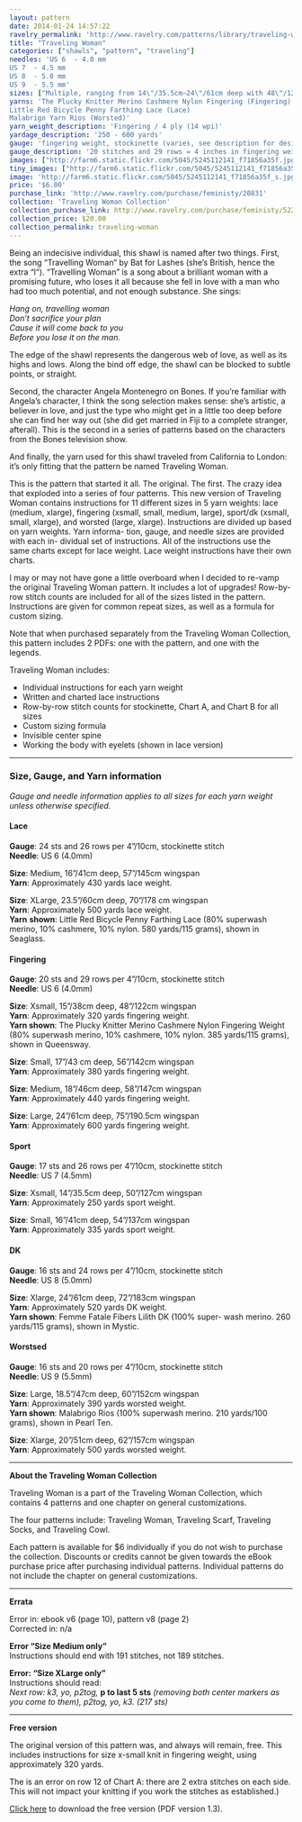```yaml
---
layout: pattern
date: 2014-01-24 14:57:22
ravelry_permalink: 'http://www.ravelry.com/patterns/library/traveling-woman'
title: "Traveling Woman"
categories: ["shawls", "pattern", "traveling"]
needles: 'US 6  - 4.0 mm
US 7  - 4.5 mm
US 8  - 5.0 mm
US 9  - 5.5 mm'
sizes: ["Multiple, ranging from 14\"/35.5cm–24\"/61cm deep with 48\"/122cm–72\"/183cm wingspan"]
yarns: 'The Plucky Knitter Merino Cashmere Nylon Fingering (Fingering)
Little Red Bicycle Penny Farthing Lace (Lace)
Malabrigo Yarn Rios (Worsted)'
yarn_weight_description: 'Fingering / 4 ply (14 wpi)'
yardage_description: '250 - 600 yards'
gauge: 'fingering weight, stockinette (varies, see description for desired yarn weight)'
gauge_description: '20 stitches and 29 rows = 4 inches in fingering weight, stockinette (varies, see description for desired yarn weight)'
images: ["http://farm6.static.flickr.com/5045/5245112141_f71856a35f.jpg", "http://farm5.static.flickr.com/4068/4417359752_99ec78c34e.jpg", "http://farm6.static.flickr.com/5214/5387592929_c8d5c172ed.jpg", "http://farm6.static.flickr.com/5041/5245112655_177887c731.jpg", "http://farm6.static.flickr.com/5166/5245714312_0d213480fa.jpg", "http://farm6.static.flickr.com/5020/5387592585_ca22e5bda7.jpg", "http://farm6.static.flickr.com/5055/5387592881_f7706dfde0.jpg", "http://farm6.static.flickr.com/5259/5388198632_d9e713637e.jpg"]
tiny_images: ["http://farm6.static.flickr.com/5045/5245112141_f71856a35f_s.jpg", "http://farm5.static.flickr.com/4068/4417359752_99ec78c34e_s.jpg", "http://farm6.static.flickr.com/5214/5387592929_c8d5c172ed_s.jpg", "http://farm6.static.flickr.com/5041/5245112655_177887c731_s.jpg", "http://farm6.static.flickr.com/5166/5245714312_0d213480fa_s.jpg", "http://farm6.static.flickr.com/5020/5387592585_ca22e5bda7_s.jpg", "http://farm6.static.flickr.com/5055/5387592881_f7706dfde0_s.jpg", "http://farm6.static.flickr.com/5259/5388198632_d9e713637e_s.jpg"]
image: 'http://farm6.static.flickr.com/5045/5245112141_f71856a35f_s.jpg'
price: '$6.00'
purchase_link: 'http://www.ravelry.com/purchase/feministy/20831'
collection: 'Traveling Woman Collection'
collection_purchase_link: http://www.ravelry.com/purchase/feministy/52290 
collection_price: $20.00 
collection_permalink: traveling-woman 
---
```

<p>Being an indecisive individual, this shawl is named after two things. First, the song &#8220;Travelling Woman&#8221; by Bat for Lashes (she&#8217;s British, hence the extra &#8220;l&#8221;). &#8220;Travelling Woman&#8221; is a song about a brilliant woman with a promising future, who loses it all because she fell in love with a man who had too much potential, and not enough substance. She sings:</p>

<p><em>Hang on, travelling woman <br />Don’t sacrifice your plan <br />Cause it will come back to you <br />Before you lose it on the man.</em></p>

<p>The edge of the shawl represents the dangerous web of love, as well as its highs and lows. Along the bind off edge, the shawl can be blocked to subtle points, or straight.</p>

<p>Second, the character Angela Montenegro on Bones. If you&#8217;re familiar with Angela&#8217;s character, I think the song selection makes sense: she&#8217;s artistic, a believer in love, and just the type who might get in a little too deep before she can find her way out (she did get married in Fiji to a complete stranger, afterall). This is the second in a series of patterns based on the characters from the Bones television show.</p>

<p>And finally, the yarn used for this shawl traveled from California to London: it&#8217;s only fitting that the pattern be named Traveling Woman.</p>

<p>This is the pattern that started it all. The original. The first. The crazy idea that exploded into a series of four patterns. This new version of Traveling Woman contains instructions for 11 different sizes in 5 yarn weights: lace (medium, xlarge), fingering (xsmall, small, medium, large), sport/dk (xsmall, small, xlarge), and worsted (large, xlarge). Instructions are divided up based on yarn weights. Yarn informa- tion, gauge, and needle sizes are provided with each in- dividual set of instructions. All of the instructions use the same charts except for lace weight. Lace weight instructions have their own charts.</p>

<p>I may or may not have gone a little overboard when I decided to re-vamp the original Traveling Woman pattern. It includes a lot of upgrades! Row-by-row stitch counts are included for all of the sizes listed in the pattern. Instructions are given for common repeat sizes, as well as a formula for custom sizing.</p>

<p>Note that when purchased separately from the Traveling Woman Collection, this pattern includes 2 PDFs: one with the pattern, and one with the legends.</p>

<p>Traveling Woman includes:</p>

<ul>
<li>Individual instructions for each yarn weight</li>

<li>Written and charted lace instructions</li>

<li>Row-by-row stitch counts for stockinette, Chart A, and Chart B for all sizes</li>

<li>Custom sizing formula</li>

<li>Invisible center spine</li>

<li>Working the body with eyelets (shown in lace version)</li>
</ul>
<hr />
<h3 id='size_gauge_and_yarn_information'>Size, Gauge, and Yarn information</h3>

<p><em>Gauge and needle information applies to all sizes for each yarn weight unless otherwise specified.</em></p>

<h4 id='lace'>Lace</h4>

<p><strong>Gauge</strong>: 24 sts and 26 rows per 4&#8221;/10cm, stockinette stitch <br /><strong>Needle</strong>: US 6 (4.0mm)</p>

<p><strong>Size</strong>: Medium, 16&#8221;/41cm deep, 57&#8221;/145cm wingspan <br /><strong>Yarn</strong>: Approximately 430 yards lace weight.</p>

<p><strong>Size</strong>: XLarge, 23.5&#8221;/60cm deep, 70&#8221;/178 cm wingspan <br /><strong>Yarn</strong>: Approximately 500 yards lace weight. <br /><strong>Yarn</strong> <strong>shown</strong>: Little Red Bicycle Penny Farthing Lace (80% superwash merino, 10% cashmere, 10% nylon. 580 yards/115 grams), shown in Seaglass.</p>

<h4 id='fingering'>Fingering</h4>

<p><strong>Gauge</strong>: 20 sts and 29 rows per 4&#8221;/10cm, stockinette stitch <br /><strong>Needle</strong>: US 6 (4.0mm)</p>

<p><strong>Size</strong>: Xsmall, 15&#8221;/38cm deep, 48&#8221;/122cm wingspan <br /><strong>Yarn</strong>: Approximately 320 yards fingering weight. <br /><strong>Yarn shown</strong>: The Plucky Knitter Merino Cashmere Nylon Fingering Weight (80% superwash merino, 10% cashmere, 10% nylon. 385 yards/115 grams), shown in Queensway.</p>

<p><strong>Size</strong>: Small, 17&#8221;/43 cm deep, 56&#8221;/142cm wingspan <br /><strong>Yarn</strong>: Approximately 380 yards fingering weight.</p>

<p><strong>Size</strong>: Medium, 18&#8221;/46cm deep, 58&#8221;/147cm wingspan <br /><strong>Yarn</strong>: Approximately 440 yards fingering weight.</p>

<p><strong>Size</strong>: Large, 24&#8221;/61cm deep, 75&#8221;/190.5cm wingspan <br /><strong>Yarn</strong>: Approximately 600 yards fingering weight.</p>

<h4 id='sport'>Sport</h4>

<p><strong>Gauge</strong>: 17 sts and 26 rows per 4&#8221;/10cm, stockinette stitch <br /><strong>Needle</strong>: US 7 (4.5mm)</p>

<p><strong>Size</strong>: Xsmall, 14&#8221;/35.5cm deep, 50&#8221;/127cm wingspan <br /><strong>Yarn</strong>: Approximately 250 yards sport weight.</p>

<p><strong>Size</strong>: Small, 16&#8221;/41cm deep, 54&#8221;/137cm wingspan <br /><strong>Yarn</strong>: Approximately 335 yards sport weight.</p>

<h4 id='dk'>DK</h4>

<p><strong>Gauge</strong>: 16 sts and 24 rows per 4&#8221;/10cm, stockinette stitch <br /><strong>Needle</strong>: US 8 (5.0mm)</p>

<p><strong>Size</strong>: Xlarge, 24&#8221;/61cm deep, 72&#8221;/183cm wingspan <br /><strong>Yarn</strong>: Approximately 520 yards DK weight. <br /><strong>Yarn shown</strong>: Femme Fatale Fibers Lilith DK (100% super- wash merino. 260 yards/115 grams), shown in Mystic.</p>

<h4 id='worstsed'>Worstsed</h4>

<p><strong>Gauge</strong>: 16 sts and 20 rows per 4&#8221;/10cm, stockinette stitch <br /><strong>Needle</strong>: US 9 (5.5mm)</p>

<p><strong>Size</strong>: Large, 18.5&#8221;/47cm deep, 60&#8221;/152cm wingspan <br /><strong>Yarn</strong>: Approximately 390 yards worsted weight. <br /><strong>Yarn shown</strong>: Malabrigo Rios (100% superwash merino. 210 yards/100 grams), shown in Pearl Ten.</p>

<p><strong>Size</strong>: Xlarge, 20&#8221;/51cm deep, 62&#8221;/157cm wingspan <br /><strong>Yarn</strong>: Approximately 500 yards worsted weight.</p>
<hr />
<p><strong>About the Traveling Woman Collection</strong></p>

<p>Traveling Woman is a part of the Traveling Woman Collection, which contains 4 patterns and one chapter on general customizations.</p>

<p>The four patterns include: Traveling Woman, Traveling Scarf, Traveling Socks, and Traveling Cowl.</p>

<p>Each pattern is available for $6 individually if you do not wish to purchase the collection. Discounts or credits cannot be given towards the eBook purchase price after purchasing individual patterns. Individual patterns do not include the chapter on general customizations.</p>
<hr />
<p><strong>Errata</strong></p>

<p>Error in: ebook v6 (page 10), pattern v8 (page 2) <br />Corrected in: n/a</p>

<p><strong>Error &#8220;Size Medium only&#8221;</strong> <br />Instructions should end with 191 stitches, not 189 stitches.</p>

<p><strong>Error: &#8220;Size XLarge only&#8221;</strong> <br />Instructions should read: <br /><em>Next row: k3, yo, p2tog,</em> <strong>p to last 5 sts</strong> <em>(removing both center markers as you come to them), p2tog, yo, k3. (217 sts)</em></p>
<hr />
<p><strong>Free version</strong></p>

<p>The original version of this pattern was, and always will remain, free. This includes instructions for size x-small knit in fingering weight, using approximately 320 yards.</p>

<p>The is an error on row 12 of Chart A: there are 2 extra stitches on each side. This will not impact your knitting if you work the stitches as established.)</p>

<p><a href='http://dl.dropbox.com/u/2135660/TravelingWoman-v1point3.pdf'>Click here</a> to download the free version (PDF version 1.3).</p>